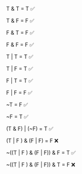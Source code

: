 T & T = T ✅

T & F = F ✅

F & T = F ✅

F & F = F ✅

T | T = T ✅

T | F = T ✅

F | T = T ✅

F | F = F ✅

~T = F ✅

~F = T ✅

(T & F) | (~F) = T ✅

(T | F ) & (F | F) = F ❌

~((T | F ) & (F | F)) & F = T ✅

~((T | F ) & (F | F)) & T = F ❌
